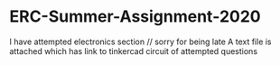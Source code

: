 # ERC-Summer-Assignment-2020
I have attempted electronics section  // sorry for being late
A text file is attached which has link to tinkercad circuit of attempted questions

